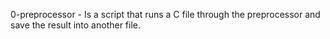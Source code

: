 0-preprocessor - Is a script that runs a C file through the preprocessor and save the result into another file.